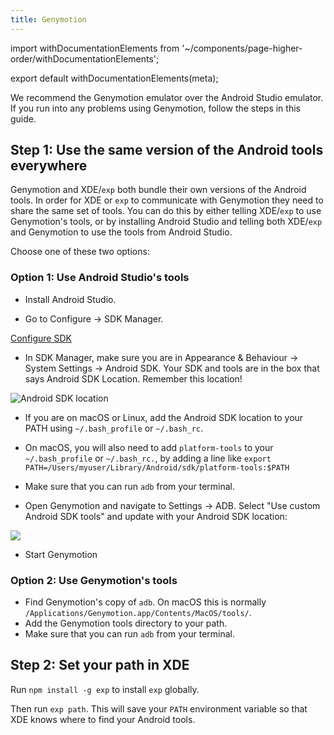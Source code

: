 ```yaml
---
title: Genymotion
---
```


import withDocumentationElements from '~/components/page-higher-order/withDocumentationElements';

export default withDocumentationElements(meta);

We recommend the Genymotion emulator over the Android Studio emulator. If you run into any problems using Genymotion, follow the steps in this guide.

## Step 1: Use the same version of the Android tools everywhere

Genymotion and XDE/`exp` both bundle their own versions of the Android tools. In order for XDE or `exp` to communicate with Genymotion they need to share the same set of tools. You can do this by either telling XDE/`exp` to use Genymotion's tools, or by installing Android Studio and telling both XDE/`exp` and Genymotion to use the tools from Android Studio.

Choose one of these two options:

### Option 1: Use Android Studio's tools

-   Install Android Studio.

-   Go to Configure -> SDK Manager.

[Configure SDK](/static/images/genymotion-configure-sdk.png)

-   In SDK Manager, make sure you are in Appearance & Behaviour -> System Settings -> Android SDK.
   Your SDK and tools are in the box that says Android SDK Location. Remember this location!

![Android SDK location](/static/images/genymotion-android-sdk-location.png)

-   If you are on macOS or Linux, add the Android SDK location to your PATH using `~/.bash_profile` or `~/.bash_rc`.

-   On macOS, you will also need to add `platform-tools` to your `~/.bash_profile` or `~/.bash_rc.`, by adding a line like `export PATH=/Users/myuser/Library/Android/sdk/platform-tools:$PATH`

-   Make sure that you can run `adb` from your terminal.

-   Open Genymotion and navigate to Settings -> ADB. Select "Use custom Android SDK tools" and update with your Android SDK location:

![](/static/images/genymotion-android-tools.png)

-   Start Genymotion

### Option 2: Use Genymotion's tools

-   Find Genymotion's copy of `adb`. On macOS this is normally `/Applications/Genymotion.app/Contents/MacOS/tools/`.
-   Add the Genymotion tools directory to your path.
-   Make sure that you can run `adb` from your terminal.

## Step 2: Set your path in XDE

Run `npm install -g exp` to install `exp` globally.

Then run `exp path`. This will save your `PATH` environment variable so that XDE knows where to find your Android tools.
